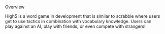 Overview

High5 is a word game in development that is similar to scrabble where users get to use tactics in combination with vocabulary knowledge. Users can play against an AI, play with friends, or even compete with strangers!





